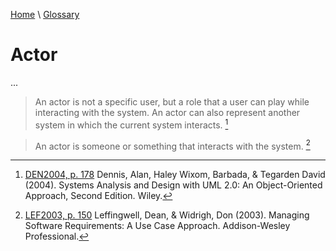 [Home](../../index.html) \ [Glossary](glossary.html)

# Actor

...  


> An actor is not a specific user, but a role that a user can play while interacting with the system. An actor can also represent another system in which the current system interacts. [^1]

> An actor is someone or something that interacts with the system.  [^2]

[^1]: [DEN2004, p. 178](../references/books/Systems-Analysis-and-Design-with-UML-Version-2-0-An-Object-Oriented-Approach.html) Dennis, Alan, Haley Wixom, Barbada, & Tegarden David (2004). Systems Analysis and Design with UML 2.0: An Object-Oriented Approach, Second Edition. Wiley.

[^2]: [LEF2003, p. 150](../references/books/Managing-Software-Requirements-A-Use-Case-Approach.html) Leffingwell, Dean, & Widrigh, Don (2003). Managing Software Requirements: A Use Case Approach. Addison-Wesley Professional.